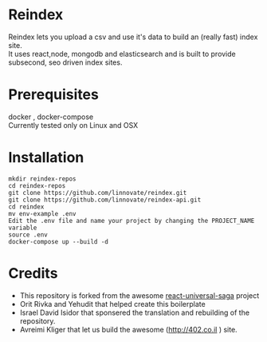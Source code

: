 # Reindex 
Reindex lets you upload a csv and use it's data to build an (really fast) index site.  
It uses react,node, mongodb and elasticsearch and is built to provide subsecond, seo driven index sites.  

# Prerequisites
docker , docker-compose  
Currently tested only on Linux and OSX 
# Installation 
```
mkdir reindex-repos
cd reindex-repos
git clone https://github.com/linnovate/reindex.git
git clone https://github.com/linnovate/reindex-api.git
cd reindex
mv env-example .env
Edit the .env file and name your project by changing the PROJECT_NAME variable  
source .env
docker-compose up --build -d
```

# Credits
 - This repository is forked from the awesome [react-universal-saga](https://github.com/xkawi/react-universal-saga/blob/master/README.md) project
 - Orit Rivka and Yehudit that helped create this boilerplate  
 - Israel David Isidor that sponsered the translation and rebuilding of the repository.
 - Avreimi Kliger that let us build the awesome (http://402.co.il ) site.


